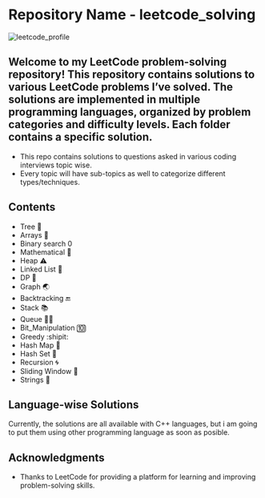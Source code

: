 # Repository Name - leetcode_solving
![leetcode_profile](https://github.com/user-attachments/assets/5641d060-7ed5-4f21-a1d6-3c5b6f2f073b)

## Welcome to my LeetCode problem-solving repository! This repository contains solutions to various LeetCode problems I’ve solved. The solutions are implemented in multiple programming languages, organized by problem categories and difficulty levels. Each folder contains a specific solution.

* This repo contains solutions to questions asked in various coding interviews topic wise.
* Every topic will have sub-topics as well to categorize different types/techniques.
## Contents 
* Tree 🌳
* Arrays 🎰
* Binary search 0️
* Mathematical 📏
* Heap ⚠️
* Linked List 🔗
* DP 📆
* Graph 🌏
* Backtracking 🔚
* Stack 📚
* Queue 🚋🚋
* Bit_Manipulation 🔟
* Greedy :shipit:
* Hash Map 🔑
* Hash Set 🔑
* Recursion 🌀
* Sliding Window 🚌
* Strings 📑

## Language-wise Solutions
Currently, the solutions are all available with C++ languages, but i am going to put them using other programming language as soon as posible.

## Acknowledgments
* Thanks to LeetCode for providing a platform for learning and improving problem-solving skills.
